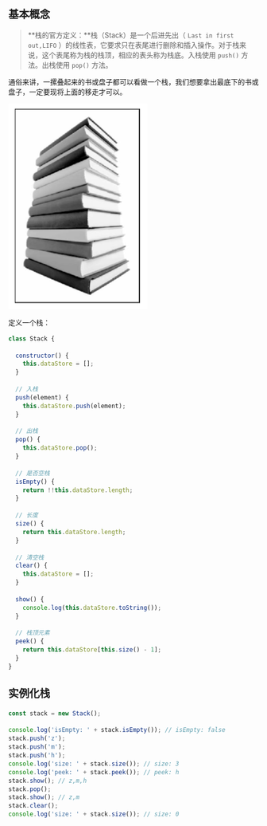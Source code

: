 
## 基本概念

> **栈的官方定义：**栈（Stack）是一个后进先出（ `Last in first out,LIFO` ）的线性表，它要求只在表尾进行删除和插入操作。对于栈来说，这个表尾称为栈的栈顶，相应的表头称为栈底。入栈使用 `push()` 方法。出栈使用 `pop()` 方法。

通俗来讲，一摞叠起来的书或盘子都可以看做一个栈，我们想要拿出最底下的书或盘子，一定要现将上面的移走才可以。

![](_media/stack-1.png)

定义一个栈：

```js
class Stack {

  constructor() {
    this.dataStore = [];
  }

  // 入栈
  push(element) {
    this.dataStore.push(element);
  }

  // 出栈
  pop() {
    this.dataStore.pop();
  }

  // 是否空栈
  isEmpty() {
    return !!this.dataStore.length;
  }

  // 长度
  size() {
    return this.dataStore.length;
  }

  // 清空栈
  clear() {
    this.dataStore = [];
  }

  show() {
    console.log(this.dataStore.toString());
  }

  // 栈顶元素
  peek() {
    return this.dataStore[this.size() - 1];
  }
}
```

## 实例化栈

```js
const stack = new Stack();

console.log('isEmpty: ' + stack.isEmpty()); // isEmpty: false
stack.push('z');
stack.push('m');
stack.push('h');
console.log('size: ' + stack.size()); // size: 3
console.log('peek: ' + stack.peek()); // peek: h
stack.show(); // z,m,h
stack.pop();
stack.show(); // z,m
stack.clear();
console.log('size: ' + stack.size()); // size: 0
```
